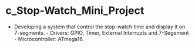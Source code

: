 # c_Stop-Watch_Mini_Project
- Developing a system that control the stop-watch time and display it on 7-segments. - Drivers: GPIO, Timer, External Interrupts and 7-Segement - Microcontroller: ATmega16.
